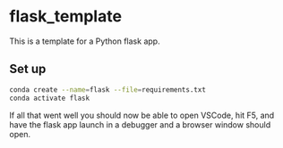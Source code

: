 # flask_template

This is a template for a Python flask app.

## Set up

```bash
conda create --name=flask --file=requirements.txt
conda activate flask
```

If all that went well you 
should now be able to open VSCode, hit F5,
and have the flask app launch in a debugger
and a browser window should open.

